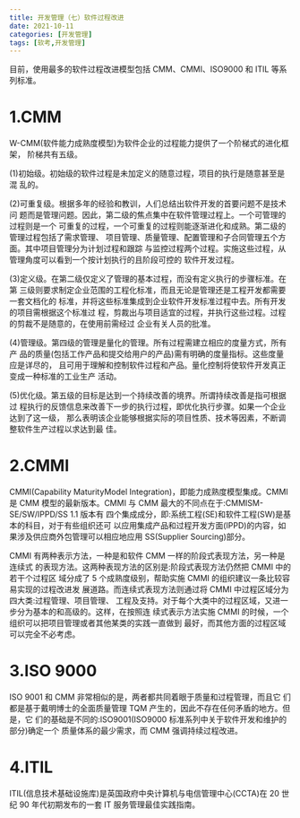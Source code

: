 ```yaml
---
title: 开发管理（七）软件过程改进
date: 2021-10-11
categories: [开发管理]
tags: [软考,开发管理]
---
```



目前，使用最多的软件过程改进模型包括 CMM、CMMI、ISO9000 和 ITIL 等系列标准。

# 1.CMM
W-CMM(软件能力成熟度模型)为软件企业的过程能力提供了一个阶梯式的进化框架， 阶梯共有五级。

(1)初始级。初始级的软件过程是未加定义的随意过程，项目的执行是随意甚至是混 乱的。

(2)可重复级。根据多年的经验和教训，人们总结出软件开发的首要问题不是技术问 题而是管理问题。因此，第二级的焦点集中在软件管理过程上。一个可管理的过程则是一个 可重复的过程，一个可重复的过程则能逐渐进化和成熟。第二级的管理过程包括了需求管理、 项目管理、质量管理、配置管理和子合同管理五个方面。其中项目管理分为计划过程和跟踪 与监控过程两个过程。实施这些过程，从管理角度可以看到一个按计划执行的且阶段可控的 软件开发过程。

(3)定义级。在第二级仅定义了管理的基本过程，而没有定义执行的步骤标准。在第 三级则要求制定企业范围的工程化标准，而且无论是管理还是工程开发都需要一套文档化的 标准，并将这些标准集成到企业软件开发标准过程中去。所有开发的项目需根据这个标准过 程，剪裁出与项目适宜的过程，并执行这些过程。过程的剪裁不是随意的，在使用前需经过 企业有关人员的批准。

(4)管理级。第四级的管理是量化的管理。所有过程需建立相应的度量方式，所有产 品的质量(包括工作产品和提交给用户的产品)需有明确的度量指标。这些度量应是详尽的， 且可用于理解和控制软件过程和产品。量化控制将使软件开发真正变成一种标准的工业生产 活动。

(5)优化级。第五级的目标是达到一个持续改善的境界。所谓持续改善是指可根据过 程执行的反馈信息来改善下一步的执行过程，即优化执行步骤。如果一个企业达到了这一级， 那么表明该企业能够根据实际的项目性质、技术等因素，不断调整软件生产过程以求达到最 佳。

# 2.CMMI

CMMI(Capability MaturityModel Integration)，即能力成熟度模型集成。CMMI 是 CMM 模型的最新版本。CMMI 与 CMM 最大的不同点在于:CMMISM-SE/SW/IPPD/SS 1.1 版本有 四个集成成分，即:系统工程(SE)和软件工程(SW)是基本的科目，对于有些组织还可 以应用集成产品和过程开发方面(IPPD)的内容，如果涉及供应商外包管理可以相应地应用
SS(Supplier Sourcing)部分。

CMMI 有两种表示方法，一种是和软件 CMM 一样的阶段式表现方法，另一种是连续式
的表现方法。这两种表现方法的区别是:阶段式表现方法仍然把 CMMI 中的若干个过程区 域分成了 5 个成熟度级别，帮助实施 CMMI 的组织建议一条比较容易实现的过程改进发 展道路。而连续式表现方法则通过将 CMMI 中过程区域分为四大类:过程管理、项目管理、 工程及支持。对于每个大类中的过程区域，又进一步分为基本的和高级的。这样，在按照连 续式表示方法实施 CMMI 的时候，一个组织可以把项目管理或者其他某类的实践一直做到 最好，而其他方面的过程区域可以完全不必考虑。

# 3.ISO 9000
ISO 9001 和 CMM 非常相似的是，两者都共同着眼于质量和过程管理，而且它 们都是基于戴明博士的全面质量管理 TQM 产生的，因此不存在任何矛盾的地方。但是，它 们的基础是不同的:ISO9001(ISO9000 标准系列中关于软件开发和维护的部分)确定一个 质量体系的最少需求，而 CMM 强调持续过程改进。

# 4.ITIL
ITIL(信息技术基础设施库)是英国政府中央计算机与电信管理中心(CCTA)在 20 世 纪 90 年代初期发布的一套 IT 服务管理最佳实践指南。